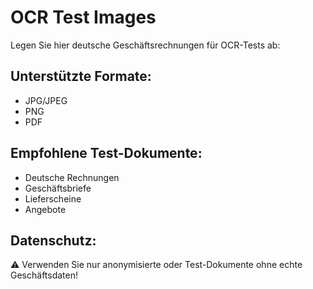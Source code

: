 # OCR Test Images

Legen Sie hier deutsche Geschäftsrechnungen für OCR-Tests ab:

## Unterstützte Formate:
- JPG/JPEG
- PNG  
- PDF

## Empfohlene Test-Dokumente:
- Deutsche Rechnungen
- Geschäftsbriefe
- Lieferscheine
- Angebote

## Datenschutz:
⚠️ Verwenden Sie nur anonymisierte oder Test-Dokumente ohne echte Geschäftsdaten!
